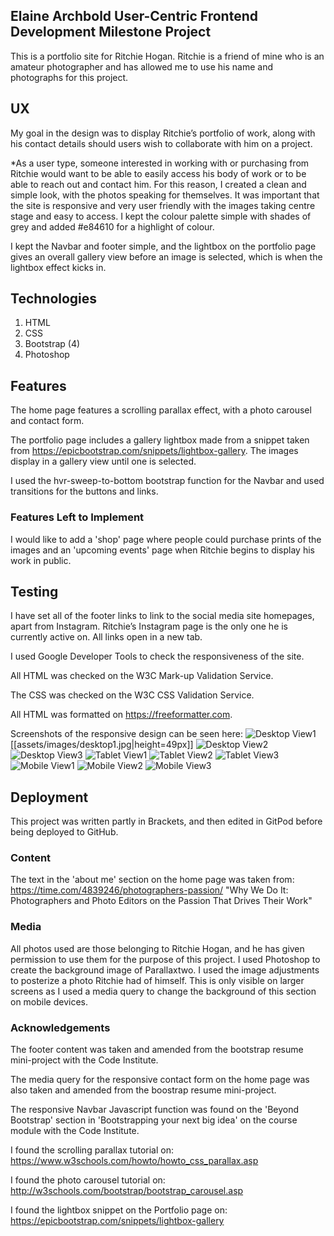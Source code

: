 ## Elaine Archbold User-Centric Frontend Development Milestone Project

This is a portfolio site for Ritchie Hogan. Ritchie is a friend of mine who is an amateur photographer and has allowed me to use his name and photographs for this project.



## UX
My goal in the design was to display Ritchie’s portfolio of work, along with his contact details should users wish to collaborate with him on a project.

*As a user type, someone interested in working with or purchasing from Ritchie would want to be able to easily access his body of work or to be able to reach out and contact him. For this reason, I created a clean and simple look, with the photos speaking for themselves. It was important that the site is responsive and very user friendly with the images taking centre stage and easy to access. I kept the colour palette simple with shades of grey and added #e84610 for a highlight of colour.

I kept the Navbar and footer simple, and the lightbox on the portfolio page gives an overall gallery view before an image is selected, which is when the lightbox effect kicks in.


## Technologies
1. HTML
2. CSS
3. Bootstrap (4)
4. Photoshop


## Features
The home page features a scrolling parallax effect, with a photo carousel and contact form.

The portfolio page includes a gallery lightbox made from a snippet taken from https://epicbootstrap.com/snippets/lightbox-gallery. The images display in a gallery view until one is selected.

I used the hvr-sweep-to-bottom bootstrap function for the Navbar and used transitions for the buttons and links.


### Features Left to Implement
I would like to add a 'shop' page where people could purchase prints of the images and an 'upcoming events' page when Ritchie begins to display his work in public.


## Testing
I have set all of the footer links to link to the social media site homepages, apart from Instagram. Ritchie’s Instagram page is the only one he is currently active on. All links open in a new tab.

I used Google Developer Tools to check the responsiveness of the site.

All HTML was checked on the W3C Mark-up Validation Service.

The CSS was checked on the W3C CSS Validation Service.

All HTML was formatted on https://freeformatter.com.

Screenshots of the responsive design can be seen here:
![Desktop View1](assets/images/desktop1.jpg)
[[assets/images/desktop1.jpg\|height=49px]]
![Desktop View2](assets/images/desktop2.jpg)
![Desktop View3](assets/images/desktop3.jpg)
![Tablet View1](assets/images/tablet1.jpg)
![Tablet View2](assets/images/tablet2.jpg)
![Tablet View3](assets/images/tablet3.jpg)
![Mobile View1](assets/images/mobile1.jpg)
![Mobile View2](assets/images/mobile2.jpg)
![Mobile View3](assets/images/mobile3.jpg)


## Deployment
This project was written partly in Brackets, and then edited in GitPod before being deployed to GitHub.

### Content
The text in the 'about me' section on the home page was taken from: https://time.com/4839246/photographers-passion/
"Why We Do It: Photographers and Photo Editors on the Passion That Drives Their Work"

### Media
All photos used are those belonging to Ritchie Hogan, and he has given permission to use them for the purpose of this project.
I used Photoshop to create the background image of Parallaxtwo. I used the image adjustments to posterize a photo Ritchie had of himself. This is only visible on larger screens as I used a media query to change the background of this section on mobile devices.

### Acknowledgements
The footer content was taken and amended from the bootstrap resume mini-project with the Code Institute.

The media query for the responsive contact form on the home page was also taken and amended from the boostrap resume mini-project.

The responsive Navbar Javascript function was found on the 'Beyond Bootstrap' section in 'Bootstrapping your next big idea' on the course module with the Code Institute.

I found the scrolling parallax tutorial on: https://www.w3schools.com/howto/howto_css_parallax.asp

I found the photo carousel tutorial on: http://w3schools.com/bootstrap/bootstrap_carousel.asp

I found the lightbox snippet on the Portfolio page on: https://epicbootstrap.com/snippets/lightbox-gallery
